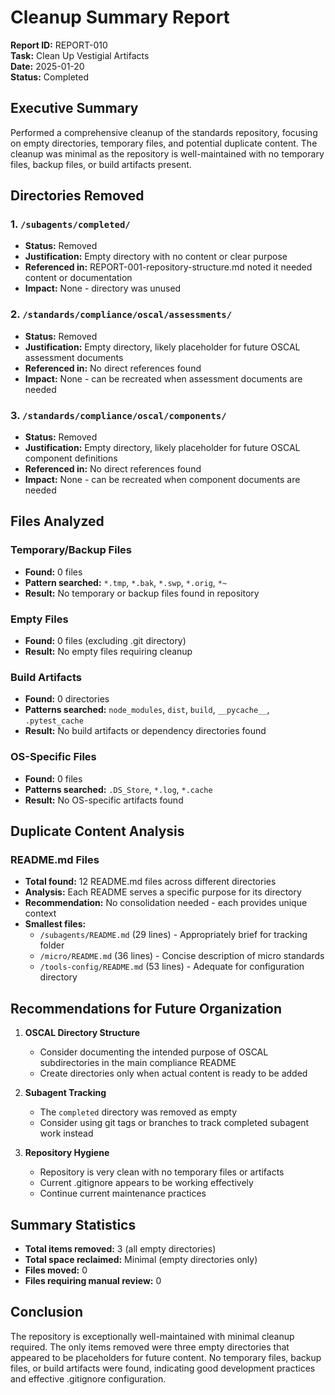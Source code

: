 # Cleanup Summary Report

**Report ID:** REPORT-010  
**Task:** Clean Up Vestigial Artifacts  
**Date:** 2025-01-20  
**Status:** Completed  

## Executive Summary

Performed a comprehensive cleanup of the standards repository, focusing on empty directories, temporary files, and potential duplicate content. The cleanup was minimal as the repository is well-maintained with no temporary files, backup files, or build artifacts present.

## Directories Removed

### 1. `/subagents/completed/`
- **Status:** Removed
- **Justification:** Empty directory with no content or clear purpose
- **Referenced in:** REPORT-001-repository-structure.md noted it needed content or documentation
- **Impact:** None - directory was unused

### 2. `/standards/compliance/oscal/assessments/`
- **Status:** Removed
- **Justification:** Empty directory, likely placeholder for future OSCAL assessment documents
- **Referenced in:** No direct references found
- **Impact:** None - can be recreated when assessment documents are needed

### 3. `/standards/compliance/oscal/components/`
- **Status:** Removed
- **Justification:** Empty directory, likely placeholder for future OSCAL component definitions
- **Referenced in:** No direct references found
- **Impact:** None - can be recreated when component documents are needed

## Files Analyzed

### Temporary/Backup Files
- **Found:** 0 files
- **Pattern searched:** `*.tmp`, `*.bak`, `*.swp`, `*.orig`, `*~`
- **Result:** No temporary or backup files found in repository

### Empty Files
- **Found:** 0 files (excluding .git directory)
- **Result:** No empty files requiring cleanup

### Build Artifacts
- **Found:** 0 directories
- **Patterns searched:** `node_modules`, `dist`, `build`, `__pycache__`, `.pytest_cache`
- **Result:** No build artifacts or dependency directories found

### OS-Specific Files
- **Found:** 0 files
- **Patterns searched:** `.DS_Store`, `*.log`, `*.cache`
- **Result:** No OS-specific artifacts found

## Duplicate Content Analysis

### README.md Files
- **Total found:** 12 README.md files across different directories
- **Analysis:** Each README serves a specific purpose for its directory
- **Recommendation:** No consolidation needed - each provides unique context
- **Smallest files:**
  - `/subagents/README.md` (29 lines) - Appropriately brief for tracking folder
  - `/micro/README.md` (36 lines) - Concise description of micro standards
  - `/tools-config/README.md` (53 lines) - Adequate for configuration directory

## Recommendations for Future Organization

1. **OSCAL Directory Structure**
   - Consider documenting the intended purpose of OSCAL subdirectories in the main compliance README
   - Create directories only when actual content is ready to be added

2. **Subagent Tracking**
   - The `completed` directory was removed as empty
   - Consider using git tags or branches to track completed subagent work instead

3. **Repository Hygiene**
   - Repository is very clean with no temporary files or artifacts
   - Current .gitignore appears to be working effectively
   - Continue current maintenance practices

## Summary Statistics

- **Total items removed:** 3 (all empty directories)
- **Total space reclaimed:** Minimal (empty directories only)
- **Files moved:** 0
- **Files requiring manual review:** 0

## Conclusion

The repository is exceptionally well-maintained with minimal cleanup required. The only items removed were three empty directories that appeared to be placeholders for future content. No temporary files, backup files, or build artifacts were found, indicating good development practices and effective .gitignore configuration.